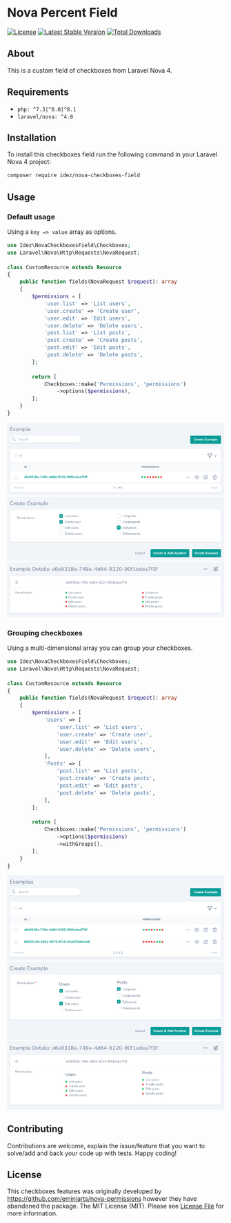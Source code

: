 # Nova Percent Field

[![License](https://poser.pugx.org/idez/nova-checkboxes-field/license)](https://packagist.org/packages/idez/nova-checkboxes-field)
[![Latest Stable Version](https://poser.pugx.org/idez/nova-checkboxes-field/v/stable)](https://packagist.org/packages/idez/nova-checkboxes-field)
[![Total Downloads](https://poser.pugx.org/idez/nova-checkboxes-field/downloads)](https://packagist.org/packages/idez/nova-checkboxes-field)

## About

This is a custom field of checkboxes from Laravel Nova 4.

## Requirements

-   `php: ^7.3|^8.0|^8.1`
-   `laravel/nova: ^4.0`

## Installation

To install this checkboxes field run the following command in your Laravel Nova 4 project:

```bash
composer require idez/nova-checkboxes-field
```

## Usage

### Default usage

Using a `key => value` array as options.

```php
use Idez\NovaCheckboxesField\Checkboxes;
use Laravel\Nova\Http\Requests\NovaRequest;

class CustomResource extends Resource
{
    public function fields(NovaRequest $request): array
    {
        $permissions = [
            'user.list' => 'List users',
            'user.create' => 'Create user',
            'user.edit' => 'Edit users',
            'user.delete' => 'Delete users',
            'post.list' => 'List posts',
            'post.create' => 'Create posts',
            'post.edit' => 'Edit posts',
            'post.delete' => 'Delete posts',
        ];

        return [
            Checkboxes::make('Permissions', 'permissions')
                ->options($permissions),
        ];
    }
}
```

![Index example](./docs/index-example.png)
![Create example](./docs/create-example.png)
![Details example](./docs/details-example.png)

### Grouping checkboxes

Using a multi-dimensional array you can group your checkboxes.

```php
use Idez\NovaCheckboxesField\Checkboxes;
use Laravel\Nova\Http\Requests\NovaRequest;

class CustomResource extends Resource
{
    public function fields(NovaRequest $request): array
    {
        $permissions = [
            'Users' => [
                'user.list' => 'List users',
                'user.create' => 'Create user',
                'user.edit' => 'Edit users',
                'user.delete' => 'Delete users',
            ],
            'Posts' => [
                'post.list' => 'List posts',
                'post.create' => 'Create posts',
                'post.edit' => 'Edit posts',
                'post.delete' => 'Delete posts',
            ],
        ];

        return [
            Checkboxes::make('Permissions', 'permissions')
                ->options($permissions)
                ->withGroups(),
        ];
    }
}
```

![Index Grouped Example](./docs/index-grouped-example.png)
![Create Grouped Example](./docs/create-grouped-example.png)
![Details Grouped Example](./docs/details-grouped-example.png)

## Contributing

Contributions are welcome, explain the issue/feature that you want to solve/add and back your code up with tests. Happy coding!

## License

This checkboxes features was originally developed by https://github.com/eminiarts/nova-permissions however they have abandoned the package.
The MIT License (MIT). Please see [License File](LICENSE) for more information.
